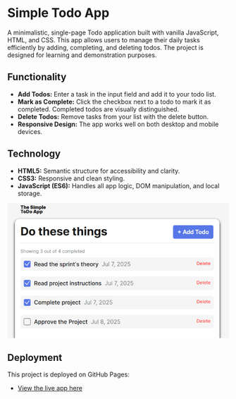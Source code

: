 # Simple Todo App

A minimalistic, single-page Todo application built with vanilla JavaScript, HTML, and CSS. This app allows users to manage their daily tasks efficiently by adding, completing, and deleting todos. The project is designed for learning and demonstration purposes.

## Functionality

- **Add Todos:** Enter a task in the input field and add it to your todo list.
- **Mark as Complete:** Click the checkbox next to a todo to mark it as completed. Completed todos are visually distinguished.
- **Delete Todos:** Remove tasks from your list with the delete button.
- **Responsive Design:** The app works well on both desktop and mobile devices.

## Technology

- **HTML5:** Semantic structure for accessibility and clarity.
- **CSS3:** Responsive and clean styling.
- **JavaScript (ES6):** Handles all app logic, DOM manipulation, and local storage.

![Screenshot of Simple Todo App](./assets/screenshot.png)

## Deployment

This project is deployed on GitHub Pages:

- [View the live app here](https://itsjaydenking.github.io/se_project_todo-app/)
